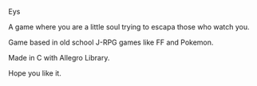 Eys

A game where you are a little soul trying to escapa those who watch you.

Game based in old school J-RPG games like FF and Pokemon.

Made in C with Allegro Library.

Hope you like it.
